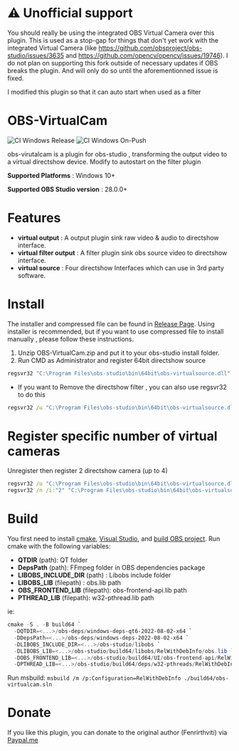 # ⚠ Unofficial support

You should really be using the integrated OBS Virtual Camera over this plugin. This is used as a stop-gap for things that don't yet work with the integrated Virtual Camera (like https://github.com/obsproject/obs-studio/issues/3635 and https://github.com/opencv/opencv/issues/19746). I do not plan on supporting this fork outside of necessary updates if OBS breaks the plugin. And will only do so until the aforementionned issue is fixed.

I modified this plugin so that it can auto start when used as a filter

# OBS-VirtualCam

![CI Windows Release](../../workflows/CI%20Windows%20Release/badge.svg) ![CI Windows On-Push](../../workflows/CI%20Windows%20On-Push/badge.svg)

obs-virutalcam is a plugin for obs-studio , transforming the output video to a virtual directshow device.
Modify to autostart on the filter plugin

**Supported Platforms** : Windows 10+

**Supported OBS Studio version** : 28.0.0+

# Features

* **virtual output** : A output plugin sink raw video & audio to directshow interface.
* **virtual filter output** : A filter plugin sink obs source video to directshow interface.
* **virtual source** : Four directshow Interfaces which can use in 3rd party software.

# Install

The installer and compressed file can be found in [Release Page](../../releases). Using installer is recommended, but if you want to use compressed file to install manually , please follow these instructions.

1. Unzip OBS-VirtualCam.zip and put it to your obs-studio install folder.
2. Run CMD as Administrator and register 64bit directshow source

```bat
regsvr32 "C:\Program Files\obs-studio\bin\64bit\obs-virtualsource.dll"
```

* If you want to Remove the directshow filter , you can also use regsvr32 to do this

```bat
regsvr32 /u "C:\Program Files\obs-studio\bin\64bit\obs-virtualsource.dll"
```

# Register specific number of virtual cameras

Unregister then register 2 directshow camera (up to 4)

```bat
regsvr32 /u "C:\Program Files\obs-studio\bin\64bit\obs-virtualsource.dll" 
regsvr32 /n /i:"2" "C:\Program Files\obs-studio\bin\64bit\obs-virtualsource.dll"
```

# Build

You first need to install [cmake](https://cmake.org/download/), [Visual Studio](https://visualstudio.microsoft.com/), and [build OBS project](https://github.com/obsproject/obs-studio/wiki/Install-Instructions#building-obs-studio).
Run cmake with the following variables:

* **QTDIR** (path): QT folder
* **DepsPath** (path): FFmpeg folder in OBS dependencies package
* **LIBOBS_INCLUDE_DIR** (path) : Libobs  include folder
* **LIBOBS_LIB** (filepath) : obs.lib path
* **OBS_FRONTEND_LIB** (filepath): obs-frontend-api.lib path
* **PTHREAD_LIB** (filepath): w32-pthread.lib path

ie:

```powershell
cmake -S . -B build64 `
  -DQTDIR=<...>/obs-deps/windows-deps-qt6-2022-08-02-x64 `
  -DDepsPath=<...>/obs-deps/windows-deps-2022-08-02-x64 `
  -DLIBOBS_INCLUDE_DIR=<...>/obs-studio/libobs `
  -DLIBOBS_LIB=<...>/obs-studio/build64/libobs/RelWithDebInfo/obs.lib `
  -DOBS_FRONTEND_LIB=<...>/obs-studio/build64/UI/obs-frontend-api/RelWithDebInfo/obs-frontend-api.lib `
  -DPTHREAD_LIB=<...>/obs-studio/build64/deps/w32-pthreads/RelWithDebInfo/w32-pthreads.lib
```

Run msbuild: `msbuild /m /p:Configuration=RelWithDebInfo ./build64/obs-virtualcam.sln`

# Donate

If you like this plugin, you can donate to the original author (Fenrirthviti) via [Paypal.me](https://www.paypal.me/obsvirtualcam)
